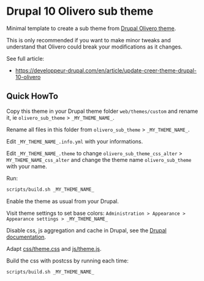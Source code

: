 # Drupal 10 Olivero sub theme

Minimal template to create a sub theme from [Drupal Olivero theme](https://www.drupal.org/project/olivero).

This is only recommended if you want to make minor tweaks and understand that Olivero could break your modifications as
it changes.

See full article:

* <https://developpeur-drupal.com/en/article/update-creer-theme-drupal-10-olivero>

## Quick HowTo

Copy this theme in your Drupal theme folder `web/themes/custom` and rename it, ie `olivero_sub_theme` > `_MY_THEME_NAME_`.

Rename all files in this folder from `olivero_sub_theme` > `_MY_THEME_NAME_`.

Edit `_MY_THEME_NAME_.info.yml` with your informations.

Edit `_MY_THEME_NAME_.theme` to change `olivero_sub_theme_css_alter` > `MY_THEME_NAME_css_alter` and change the theme
name `olivero_sub_theme` with your name.

Run:

```bash
scripts/build.sh _MY_THEME_NAME_
```

Enable the theme as usual from your Drupal.

Visit theme settings to set base colors: `Administration > Appearance > Appearance settings > _MY_THEME_NAME_`

Disable css, js aggregation and cache in Drupal, see the [Drupal documentation](https://www.drupal.org/docs/develop/development-tools/disable-caching).

Adapt [css/theme.css](./css/theme.css) and [js/theme.js](./js/theme.js).

Build the css with postcss by running each time:

```bash
scripts/build.sh _MY_THEME_NAME_
```

